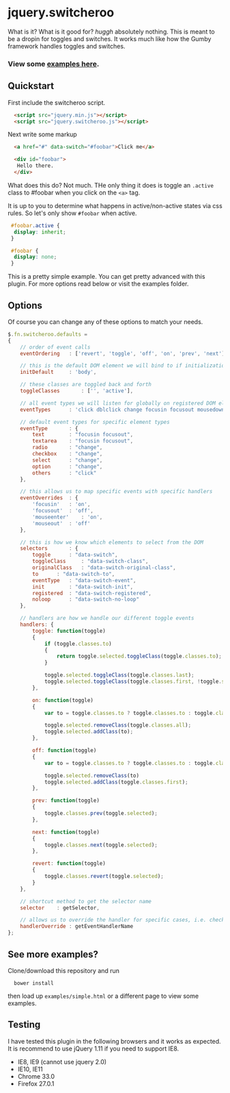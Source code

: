 # jquery.switcheroo

What is it? What is it good for? *huggh* absolutely nothing. This is meant to be a dropin for toggles and switches. It works much like how the Gumby framework handles toggles and switches.

### View some [examples here](http://github.com).

## Quickstart

First include the switcheroo script.

```html
  <script src="jquery.min.js"></script>
  <script src="jquery.switcheroo.js"></script>
```

Next write some markup

```html
  <a href="#" data-switch="#foobar">Click me</a>

  <div id="foobar">
   Hello there.
  </div>
```

What does this do? Not much. THe only thing it does is toggle an `.active` class to #foobar when you click on the `<a>` tag.

It is up to you to determine what happens in active/non-active states via css rules. So let's only show `#foobar` when active.

```css
 #foobar.active {
  display: inherit;
 }

 #foobar {
  display: none;
 }
```

This is a pretty simple example. You can get pretty advanced with this plugin. For more options read below or visit the examples folder.

## Options

Of course you can change any of these options to match your needs.

```js
$.fn.switcheroo.defaults =
{
	// order of event calls
	eventOrdering 	: ['revert', 'toggle', 'off', 'on', 'prev', 'next'],

	// this is the default DOM element we will bind to if initialization is not overriden
	initDefault		: 'body',

	// these classes are toggled back and forth
	toggleClasses		: ['', 'active'],

	// all event types we will listen for globally on registered DOM element
	eventTypes		: 'click dblclick change focusin focusout mousedown mouseup mouseover mousemove mouseenter mouseout dragstart drag dragenter dragleave dragover drop dragend keypress keyup',

	// default event types for specific element types
	eventType 		: {
		text 		: "focusin focusout",
		textarea 	: "focusin focusout",
		radio 		: "change",
		checkbox 	: "change",
		select 		: "change",
		option 		: "change",
		others 		: "click"
	},

	// this allows us to map specific events with specific handlers
	eventOverrides	: {
		'focusin'	: 'on',
		'focusout'	: 'off',
		'mouseenter'	: 'on',
		'mouseout'	: 'off'
	},

	// this is how we know which elements to select from the DOM
	selectors		: {
		toggle		: "data-switch",
		toggleClass 	: "data-switch-class",
		originalClass 	: "data-switch-original-class",
		to 		: "data-switch-to",
		eventType 	: "data-switch-event",
		init 		: "data-switch-init",
		registered 	: "data-switch-registered",
		noloop		: "data-switch-no-loop"
	},

	// handlers are how we handle our different toggle events
	handlers: {
		toggle: function(toggle)
	 	{
	 		if (toggle.classes.to)
	 		{
		 		return toggle.selected.toggleClass(toggle.classes.to);
	 		}

	 		toggle.selected.toggleClass(toggle.classes.last);
	 		toggle.selected.toggleClass(toggle.classes.first, !toggle.selected.hasClass(toggle.classes.last));
	 	},

		on: function(toggle)
		{
			var to = toggle.classes.to ? toggle.classes.to : toggle.classes.last;

			toggle.selected.removeClass(toggle.classes.all);
			toggle.selected.addClass(to);
		},

		off: function(toggle)
		{
			var to = toggle.classes.to ? toggle.classes.to : toggle.classes.all;

			toggle.selected.removeClass(to)
			toggle.selected.addClass(toggle.classes.first);
		},

		prev: function(toggle)
		{
			toggle.classes.prev(toggle.selected);
		},

		next: function(toggle)
		{
			toggle.classes.next(toggle.selected);
		},

		revert: function(toggle)
		{
			toggle.classes.revert(toggle.selected);
		}
	},

	// shortcut method to get the selector name
	selector 	: getSelector,

	// allows us to override the handler for specific cases, i.e. checkbox/textarea
	handlerOverride	: getEventHandlerName
};
```

## See more examples?

Clone/download this repository and run

```
  bower install
```

then load up `examples/simple.html` or a different page to view some examples.

## Testing

I have tested this plugin in the following browsers and it works as expected. It is recommend to use jQuery 1.11 if you need to support IE8.

- IE8, IE9 (cannot use jquery 2.0)
- IE10, IE11
- Chrome 33.0
- Firefox 27.0.1

